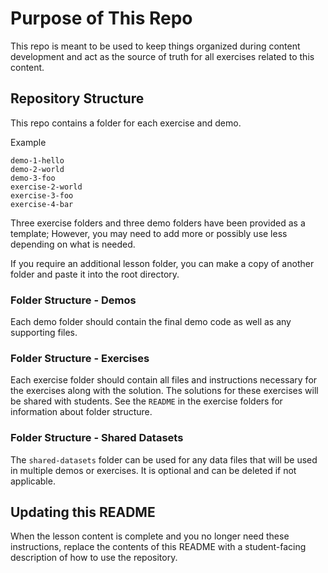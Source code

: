 # Purpose of This Repo

This repo is meant to be used to keep things organized during content development and act as the source of truth for all exercises related to this content.
 
## Repository Structure

This repo contains a folder for each exercise and demo.

Example
```
demo-1-hello
demo-2-world
demo-3-foo
exercise-2-world
exercise-3-foo
exercise-4-bar
```

Three exercise folders and three demo folders have been provided as a template; However, you may need to add more or possibly use less depending on what is needed.

If you require an additional lesson folder, you can make a copy of another folder and paste it into the root directory.

### Folder Structure - Demos

Each demo folder should contain the final demo code as well as any supporting files.

### Folder Structure - Exercises

Each exercise folder should contain all files and instructions necessary for the exercises along with the solution. The solutions for these exercises will be shared with students. See the `README` in the exercise folders for information about folder structure.

### Folder Structure - Shared Datasets

The `shared-datasets` folder can be used for any data files that will be used in multiple demos or exercises. It is optional and can be deleted if not applicable.

## Updating this README

When the lesson content is complete and you no longer need these instructions, replace the contents of this README with a student-facing description of how to use the repository.
